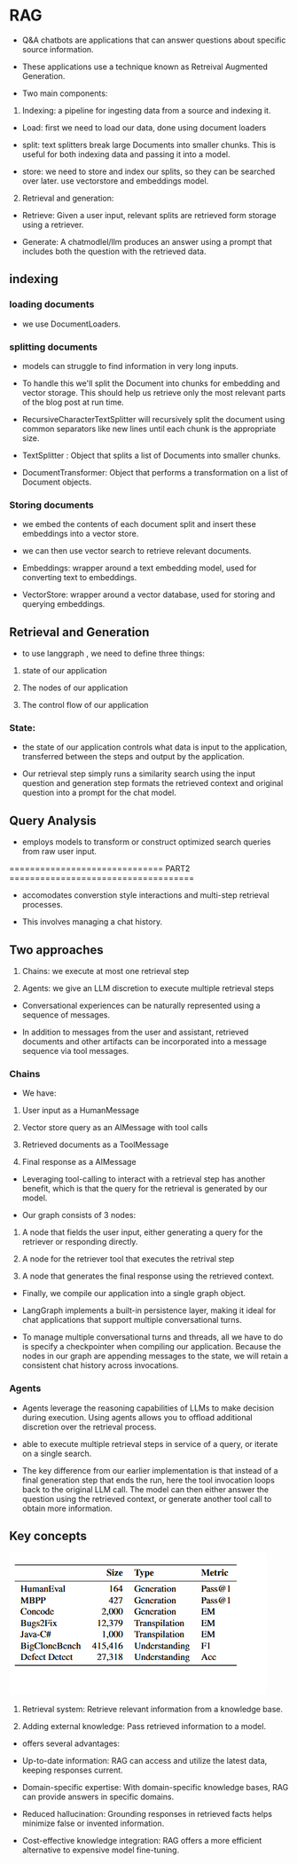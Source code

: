 # RAG 
- Q&A chatbots are applications that can answer questions about specific source information.

- These applications use a technique known as Retreival Augmented Generation.

- Two main components:

1. Indexing: a pipeline for ingesting data from a source and indexing it.

- Load: first we need to load our data, done using document loaders

- split: text splitters break large Documents into smaller chunks. This is useful for both indexing data and passing it into a model.

- store: we need to store and index our splits, so they can be searched over later. use vectorstore and embeddings model.

2. Retrieval and generation:

- Retrieve: Given a user input, relevant splits are retrieved form storage using a retriever.

- Generate: A chatmodlel/llm produces an answer using a prompt that includes both the question with the retrieved data.


## indexing

### loading documents

- we use DocumentLoaders.

### splitting documents

- models can struggle to find information in very long inputs.

- To handle this we'll split the Document into chunks for embedding and vector storage. This should help us retrieve only the most relevant parts of the blog post at run time.

- RecursiveCharacterTextSplitter will recursively split the document using common separators like new lines until each chunk is the appropriate size.

- TextSplitter : Object that splits a list of Documents into smaller chunks.

- DocumentTransformer: Object that performs a transformation on a list of Document objects.

### Storing documents

- we embed the contents of each document split and insert these embeddings into a vector store.

- we can then use vector search to retrieve relevant documents.

- Embeddings: wrapper around a text embedding model, used for converting text to embeddings.

- VectorStore: wrapper around a vector database, used for storing and querying embeddings.

## Retrieval and Generation

- to use langgraph , we need to define three things:

1. state of our application

2. The nodes of our application

3. The control flow of our application

### State:

- the state of our application controls what data is input to the application, transferred between the steps and output by the application.


- Our retrieval step simply runs a similarity search using the input question and generation step formats the retrieved context and original question into a prompt for the chat model.

## Query Analysis

- employs models to transform or construct optimized search queries from raw user input. 

============================== PART2 ====================================

- accomodates converstion style interactions and multi-step retrieval processes.

- This involves managing a chat history.

## Two approaches

1. Chains: we execute at most one retrieval step

2. Agents: we give an LLM discretion to execute multiple retrieval steps

- Conversational experiences can be naturally represented using a sequence of messages.

- In addition to messages from the user and assistant, retrieved documents and other artifacts can be incorporated into a message sequence via tool messages.

### Chains
- We have:

1. User input as a HumanMessage

2. Vector store query as an AIMessage with tool calls

3. Retrieved documents as a ToolMessage

4. Final response as a AIMessage

- Leveraging tool-calling to interact with a retrieval step has another benefit, which is that the query for the retrieval is generated by our model. 

- Our graph consists of 3 nodes:

1. A node that fields the user input, either generating a query for the retriever or responding directly.

2. A node for the retriever tool that executes the retrival step

3. A node that generates the final response using the retrieved context.

- Finally, we compile our application into a single graph object.

- LangGraph implements a built-in persistence layer, making it ideal for chat applications that support multiple conversational turns.

- To manage multiple conversational turns and threads, all we have to do is specify a checkpointer when compiling our application. Because the nodes in our graph are appending messages to the state, we will retain a consistent chat history across invocations.

### Agents
- Agents leverage the reasoning capabilities of LLMs to make decision during execution. Using agents allows you to offload additional discretion over the retrieval process. 

- able to execute multiple retrieval steps in service of a query, or iterate on a single search.

- The key difference from our earlier implementation is that instead of a final generation step that ends the run, here the tool invocation loops back to the original LLM call. The model can then either answer the question using the retrieved context, or generate another tool call to obtain more information.

## Key concepts

![alt text](images/image-10.png)

1. Retrieval system: Retrieve relevant information from a knowledge base.

2. Adding external knowledge: Pass retrieved information to a model.

- offers several advantages:


- Up-to-date information: RAG can access and utilize the latest data, keeping responses current.
- Domain-specific expertise: With domain-specific knowledge bases, RAG can provide answers in specific domains.
- Reduced hallucination: Grounding responses in retrieved facts helps minimize false or invented information.
- Cost-effective knowledge integration: RAG offers a more efficient alternative to expensive model fine-tuning.
